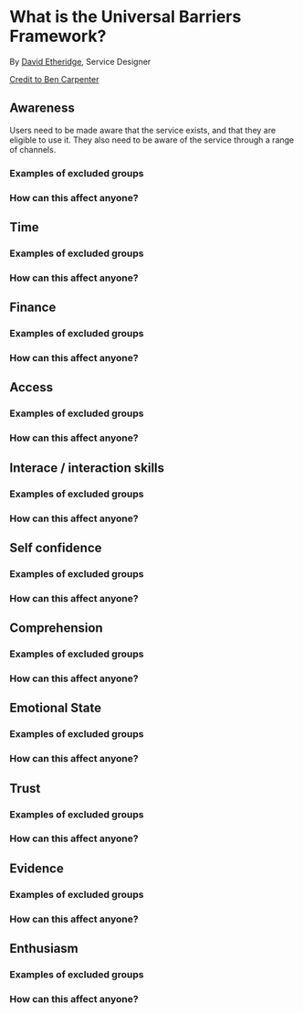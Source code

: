 # What is the Universal Barriers Framework?

By [David Etheridge](https://www.linkedin.com/in/davidmetheridge/), Service Designer

[Credit to Ben Carpenter](https://gds.blog.gov.uk/2019/03/26/understanding-all-the-barriers-service-users-might-face/)

## Awareness

Users need to be made aware that the service exists, and that they are eligible to use it. They also need to be aware of the service through a range of channels.

### Examples of excluded groups

### How can this affect anyone?

## Time

### Examples of excluded groups

### How can this affect anyone?

## Finance

### Examples of excluded groups

### How can this affect anyone?

## Access

### Examples of excluded groups

### How can this affect anyone?

## Interace / interaction skills

### Examples of excluded groups

### How can this affect anyone?

## Self confidence

### Examples of excluded groups

### How can this affect anyone?

## Comprehension

### Examples of excluded groups

### How can this affect anyone?

## Emotional State

### Examples of excluded groups

### How can this affect anyone?

## Trust

### Examples of excluded groups

### How can this affect anyone?

## Evidence

### Examples of excluded groups

### How can this affect anyone?

## Enthusiasm

### Examples of excluded groups

### How can this affect anyone?
